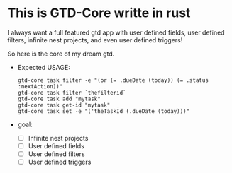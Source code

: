This is GTD-Core writte in rust
=====

I always want a full featured gtd app with user defined fields, user defined filters, infinite nest projects, and even user defined triggers!

So here is the core of my dream gtd.

* Expected USAGE:
  ```
  gtd-core task filter -e "(or (= .dueDate (today)) (= .status :nextAction))"
  gtd-core task filter `thefilterid`
  gtd-core task add "mytask"
  gtd-core task get-id "mytask"
  gtd-core task set -e "('theTaskId (.dueDate (today)))"
  ```

* goal:
  - [ ] Infinite nest projects
  - [ ] User defined fields
  - [ ] User defined filters
  - [ ] User defined triggers
